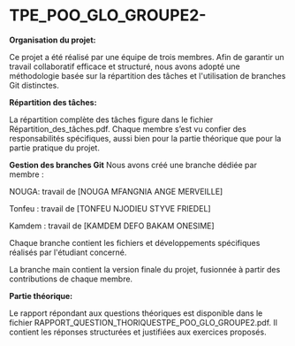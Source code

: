 # TPE_POO_GLO_GROUPE2-

**Organisation du projet:**

  Ce projet a été réalisé par une équipe de trois membres. Afin de garantir un travail collaboratif efficace et structuré, nous avons adopté une méthodologie basée sur la répartition des tâches et l'utilisation de branches Git distinctes.

**Répartition des tâches:**

La répartition complète des tâches figure dans le fichier Répartition_des_tâches.pdf. Chaque membre s’est vu confier des responsabilités spécifiques, aussi bien pour la partie théorique que pour la partie pratique du projet.

**Gestion des branches Git**
Nous avons créé une branche dédiée par membre :

NOUGA: travail de [NOUGA MFANGNIA ANGE MERVEILLE]

Tonfeu : travail de [TONFEU NJODIEU STYVE FRIEDEL]

Kamdem : travail de [KAMDEM DEFO BAKAM ONESIME]

Chaque branche contient les fichiers et développements spécifiques réalisés par l'étudiant concerné.

La branche main contient la version finale du projet, fusionnée à partir des contributions de chaque membre.

**Partie théorique:**

Le rapport répondant aux questions théoriques est disponible dans le fichier RAPPORT_QUESTION_THORIQUESTPE_POO_GLO_GROUPE2.pdf. Il contient les réponses structurées et justifiées aux exercices proposés.
